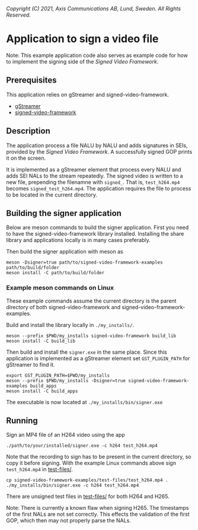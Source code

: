 *Copyright (C) 2021, Axis Communications AB, Lund, Sweden. All Rights Reserved.*

# Application to sign a video file
Note: This example application code also serves as example code for how to implement the signing side of the
*Signed Video Framework*.

## Prerequisites
This application relies on gStreamer and signed-video-framework.
- [gStreamer](https://gstreamer.freedesktop.org/documentation/installing/index.html?gi-language=c)
- [signed-video-framework](https://github.com/AxisCommunications/signed-video-framework)

## Description
The application process a file NALU by NALU and adds signatures in SEIs, provided by the
*Signed Video Framework*. A successfully signed GOP prints it on the screen.

It is implemented as a gStreamer element that process every NALU and adds SEI NALs to the stream repeatedly.
The signed video is written to a new file, prepending the filenamne with `signed_`. That is, `test_h264.mp4` becomes `signed_test_h264.mp4`. The application requires the file to process to be located in the current directory.

## Building the signer application
Below are meson commands to build the signer application. First you need to have the signed-video-framework library installed. Installing the share library and applications locally is in many cases preferably.

Then build the signer application with meson as
```
meson -Dsigner=true path/to/signed-video-framework-examples path/to/build/folder
meson install -C path/to/build/folder
```

### Example meson commands on Linux
These example commands assume the current directory is the parent directory of both signed-video-framework and signed-video-framework-examples.

Build and install the library locally in `./my_installs/`.
```
meson --prefix $PWD/my_installs signed-video-framework build_lib
meson install -C build_lib
```
Then build and install the `signer.exe` in the same place. Since this application is implemented as a gStreamer element set `GST_PLUGIN_PATH` for gStreamer to find it.
```
export GST_PLUGIN_PATH=$PWD/my_installs
meson --prefix $PWD/my_installs -Dsigner=true signed-video-framework-examples build_apps
meson install -C build_apps
```
The executable is now located at `./my_installs/bin/signer.exe`

## Running
Sign an MP4 file of an H264 video using the app
```
./path/to/your/installed/signer.exe -c h264 test_h264.mp4
```
Note that the recording to sign has to be present in the current directory, so copy it before signing. With the example Linux commands above sign `test_h264.mp4` in [test-files/](../../test-files/).
```
cp signed-video-framework-examples/test-files/test_h264.mp4 .
./my_installs/bin/signer.exe -c h264 test_h264.mp4
```

There are unsigned test files in [test-files/](../../test-files/) for both H264 and H265.

Note: There is currently a known flaw when signing H265. The timestamps of the first NALs are not
set correctly. This effects the validation of the first GOP, which then may not properly parse the
NALs.
